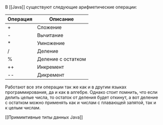 В [[Java]] cуществуют следующие арифметические операции:

| Операция | Описание           |
| -------- | ------------------ |
| +        | Сложение           |
| -        | Вычитание          |
| *        | Умножение          |
| /        | Деление            |
| %        | Деление с остатком |
| ++       | Инкремент          |
| --       | Дикремент          |
Работают все эти операции так же как и в другим языках программирования, да и как в алгебре. Однако стоит помнить, что если делить целые числа, то остаток от деления будет откинут, а вот деление с остатком можно применять как и числам с плавающей запятой, так и к целым числам.

[[Примимтивные типы данных Java]]